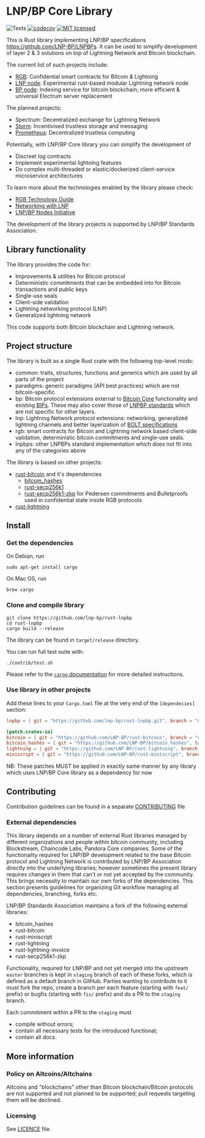 # LNP/BP Core Library

![Tests](https://github.com/LNP-BP/rust-lnpbp/workflows/Tests/badge.svg)
[![codecov](https://codecov.io/gh/LNP-BP/rust-lnpbp/branch/master/graph/badge.svg)](https://codecov.io/gh/LNP-BP/rust-lnpbp)
[![MIT licensed](https://img.shields.io/badge/license-MIT-blue.svg)](./LICENSE)

This is Rust library implementing LNP/BP specifications 
<https://github.com/LNP-BP/LNPBPs>. It can be used to simplify development of
layer 2 & 3 solutions on top of Lightning Network and Bitcoin blockchain. 

The current list of such projects include:
* [RGB](https://github.com/LNP-BP/rgb-node): Confidential smart contracts for 
  Bitcoin & Lightning
* [LNP node](https://github.com/LNP-BP/lnp-node): Experimental rust-based 
  modular Lightning network node
* [BP node](https://github.com/LNP-BP/bp-node): Indexing service for bitcoin 
  blockchain; more efficient & universal Electrum server replacement

The planned projects:
* Spectrum: Decentralized exchange for Lightning Network
* [Storm](https://github.com/storm-org): Incentivised trustless storage and 
  messaging
* [Prometheus](https://github.com/pandoracore/prometheus-spec): Decentralized 
  trustless computing

Potentially, with LNP/BP Core library you can simplify the development of
* Discreet log contracts
* Implement experimental lightning features
* Do complex multi-threaded or elastic/dockerized client-service microservice 
  architectures

To learn more about the technologies enabled by the library please check:
* [RGB Technology Guide](https://github.com/LNP-BP/FAQ/blob/master/Presentation%20slides/RGB%20Technology%20Guide%2C%20part%20I.pdf)
* [Networking with LNP](https://github.com/LNP-BP/FAQ/blob/master/Presentation%20slides/LNP%20Networking%20%26%20RGB%20Integration_final.pdf)
* [LNP/BP Nodes Initiative](https://github.com/LNP-BP/FAQ/blob/master/Presentation%20slides/LNP-BP%20Nodes%20Initiative.pdf)

The development of the library projects is supported by LNP/BP Standards 
Association.

## Library functionality

The library provides the code for:

* Improvements & utilities for Bitcoin protocol 
* Deterministic commitments that can be embedded into for Bitcoin transactions 
  and public keys
* Single-use seals
* Client-side validation
* Lightning networking protocol (LNP)
* Generalized lightning network

This code supports both Bitcoin blockchain and Lightning network.

## Project structure

The library is built as a single Rust crate with the following top-level mods:
* common: traits, structures, functions and generics which are used by all parts 
  of the project
* paradigms: generic paradigms (API best practices) which are not bitcoin-specific
* bp: Bitcoin protocol extensions external to [Bitcoin Core](https://github.com/bitcoin/bitcoin) 
  functionality and existing [BIPs](http://github.com/bitcoin/bips). These may
  also cover those of [LNPBP standards](https://github.com/lnp-bp/lnpbps) which 
  are not specific for other layers.
* lnp: Lightning Network protocol extensions: networking, generalized lightning 
  channels and better layerization of
  [BOLT specifications](https://github.com/lightningnetwork/lightning-rfc)
* rgb: smart contracts for Bitcoin and Lightning network based client-side 
  validation, deterministic bitcoin commitments and single-use seals.
* lnpbps: other LNPBPs standard implementation which does not fit into any of
  the categories above

The library is based on other projects:
* [rust-bitcoin](https://github.com/rust-bitcoin/rust-bitcoin) and it's dependencies
  * [bitcoin_hashes](https://github.com/rust-bitcoin/bitcoin_hashes)
  * [rust-secp256k1](https://github.com/rust-bitcoin/rust-secp256k1)
  * [rust-secp256k1-zkp](https://github.com/ElementsProject/rust-secp256k1-zkp) 
    for Pedersen commitments and Bulletproofs used in confidential state inside 
    RGB protocols
* [rust-lightning](https://github.com/rust-bitcoin/rust-lightning)

## Install

### Get the dependencies

On Debian, run
```shell script
sudo apt-get install cargo
```

On Mac OS, run
```shell script
brew cargo
```

### Clone and compile library

```shell script
git clone https://github.com/lnp-bp/rust-lnpbp
cd rust-lnpbp
cargo build --release
```

The library can be found in `target/release` directory.

You can run full test suite with:

```
./contrib/test.sh
```

Please refer to the [`cargo` documentation](https://doc.rust-lang.org/stable/cargo/) 
for more detailed instructions. 

### Use library in other projects

Add these lines to your `Cargo.toml` file at the very end of the `[dependecies]`
section:

```toml
lnpbp = { git = "https://github.com/lnp-bp/rust-lnpbp.git", branch = "master" }

[patch.crates-io]
bitcoin = { git = "https://github.com/LNP-BP/rust-bitcoin", branch = "develop" }
bitcoin_hashes = { git = "https://github.com/LNP-BP/bitcoin_hashes", tag = "lnpbp-v0.1.0-beta-4" }
lightning = { git = "https://github.com/LNP-BP/rust-lightning", branch = "develop", optional = true }
miniscript = { git = "https://github.com/LNP-BP/rust-miniscript", branch = "develop" }
```
NB: These patches MUST be applied in exactly same manner by any library which
uses LNP/BP Core library as a dependency for now


## Contributing

Contribution guidelines can be found in a separate 
[CONTRIBUTING](CONTRIBUTING.md) file

### External dependencies

This library depends on a number of external Rust libraries managed by different 
organizations and people within bitcoin community, including Blockstream, 
Chaincode Labs, Pandora Core companies. Some of the functionality required for 
LNP/BP development related to the base Bitcoin protocol and Lightning Network is 
contributed by LNP/BP Association directly into the underlying libraries; 
however sometimes the present library requires changes in them that can't or not 
yet accepted by the community. This brings necessity to maintain our own forks 
of the dependencies. This section presents guidelines for organizing Git 
workflow managing all dependencies, branching, forks etc.

LNP/BP Standards Association maintains a fork of the following external 
libraries:
* bitcoin_hashes
* rust-bitcoin
* rust-miniscript
* rust-lightning
* rust-lightning-invoice
* rust-secp256k1-zkp

Functionality, required for LNP/BP and not yet merged into the upstream `master` 
branches is kept in `staging` branch of each of these forks, which is defined as 
a default branch in GitHub. Parties wanting to contribute to it must fork the 
repo, create a branch per each feature (starting with `feat/` prefix) or bugfix 
(starting with `fix/` prefix) and do a PR to the `staging` branch.

Each commitment within a PR to the `staging` must 
* compile without errors;
* contain all necessary tests for the introduced functional;
* contain all docs.


## More information

### Policy on Altcoins/Altchains

Altcoins and "blockchains" other than Bitcoin blockchain/Bitcoin protocols are 
not supported and not planned to be supported; pull requests targeting them will 
be declined.

### Licensing

See [LICENCE](LICENSE) file.

